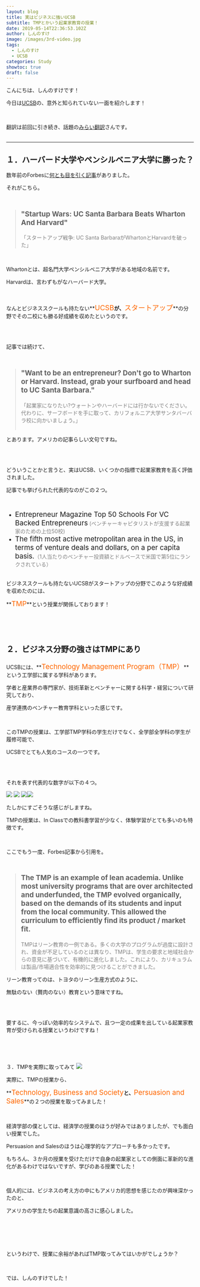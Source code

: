 ```yaml
---
layout: blog
title: 実はビジネスに強いUCSB
subtitle: TMPとかいう起業家教育の授業！
date: 2019-05-14T22:36:53.102Z
author: しんのすけ
image: /images/3rd-video.jpg
tags:
  - しんのすけ
  - UCSB
categories: Study
showtoc: true
draft: false
---
```

こんにちは、しんのすけです！

今日は[UCSB](https://www.ryugaku-real.com/university-of-california-santa-barbara/)の、意外と知られていない一面を紹介します！

<br>

翻訳は前回に引き続き、話題の[みらい翻訳](https://miraitranslate.com/trial/)さんです。
<br><br>

- - -

## １．ハーバード大学やペンシルベニア大学に勝った？

数年前のForbesに[何とも目を引く記事](https://www.forbes.com/sites/johngreathouse/2014/09/14/startup-wars-uc-santa-barbara-beats-wharton-and-harvard/#462c5430c064)がありました。

それがこちら。

<br>

> <span style="font-size: 14pt;">
>
> **"Startup Wars: UC Santa Barbara Beats Wharton And Harvard"**
>
> </span>
>
> <span style="color: #808080;">「スタートアップ戦争: UC Santa BarbaraがWhartonとHarvardを破った」</span><span style="color: #333333;"></span>

<br>

Whartonとは、超名門大学ペンシルベニア大学がある地域の名前です。

Harvardは、言わずもがなハーバード大学。

<br>

なんとビジネススクールも持たない**<span style="color: #ff6600; font-size: 14pt;">UCSB</span>**が、**<span style="color: #ff6600; font-size: 14pt;">スタートアップ</span>**の分野でその二校にも勝る好成績を収めたというのです。

<br><br>

記事では続けて、

<br>

> <span style="font-size: 14pt;">
>
> **"Want to be an entrepreneur? Don't go to Wharton or Harvard. Instead, grab your surfboard and head to UC Santa Barbara."**
>
> </span>
>
> <span style="color: #808080;">「起業家になりたい?ウォートンやハーバードには行かないでください。代わりに、サーフボードを手に取って、カリフォルニア大学サンタバーバラ校に向かいましょう。」</span>
> <br><br>

とあります。アメリカの記事らしい文句ですね。

<br><br>

どういうことかと言うと、実はUCSB、いくつかの指標で起業家教育を高く評価されました。

記事でも挙げられた代表的なのがこの２つ。

<br>

* <span style="font-size: 14pt;">Entrepreneur Magazine Top 50 Schools For VC Backed Entrepreneurs</span> <span style="color: #808080;">(ベンチャーキャピタリストが支援する起業家のための上位50校)</span> 
* <span style="font-size: 14pt;">The fifth most active metropolitan area in the US, in terms of venture deals and dollars, on a per capita basis.</span><span style="color: #808080;">（1人当たりのベンチャー投資額とドルベースで米国で第5位にランクされている）</span>
  <br><br>

ビジネススクールも持たないUCSBがスタートアップの分野でこのような好成績を収めたのには、

**<span style="color: #ff6600; font-size: 14pt;">TMP</span>**という授業が関係しております！

<br><br><br>

## ２．ビジネス分野の強さはTMPにあり



UCSBには、**<span style="color: #ff6600; font-size: 14pt;">Technology Management Program（TMP）</span>**という工学部に属する学科があります。

学者と産業界の専門家が、技術革新とベンチャーに関する科学・経営について研究しており、

産学連携のベンチャー教育学科といった感じです。

<br>

このTMPの授業は、工学部TMP学科の学生だけでなく、全学部全学科の学生が履修可能で、

UCSBでとても人気のコースの一つです。

<br><br>

それを表す代表的な数字が以下の４つ。

![](https://www.ryugaku-real.com/wp-content/uploads/2019/05/TMP-Graphic-1_0.jpg) ![](https://www.ryugaku-real.com/wp-content/uploads/2019/05/TMP-Graphic-2.jpg) ![](https://www.ryugaku-real.com/wp-content/uploads/2019/05/TMP-Graphic-4.jpg)![](https://www.ryugaku-real.com/wp-content/uploads/2019/05/TMP-Graphic-3.jpg)

たしかにすごそうな感じがしますね。

TMPの授業は、In Classでの教科書学習が少なく、体験学習がとても多いのも特徴です。

<br>

ここでもう一度、Forbes記事から引用を。

<br>

> <span style="font-size: 14pt;">
>
> **The TMP is an example of lean academia. Unlike most university programs that are over architected and underfunded, the TMP evolved organically, based on the demands of its students and input from the local community. This allowed the curriculum to efficiently find its product / market fit.**
>
>  </span>
>
> <span style="color: #808080;">TMPはリーン教育の一例である。多くの大学のプログラムが過度に設計され、資金が不足しているのとは異なり、TMPは、学生の要求と地域社会からの意見に基づいて、有機的に進化しました。これにより、カリキュラムは製品/市場適合性を効率的に見つけることができました。</span>
> <br>

リーン教育ってのは、トヨタのリーン生産方式のように、

無駄のない（贅肉のない）教育という意味ですね。

<br><br>

要するに、今っぽい効率的なシステムで、且つ一定の成果を出している起業家教育が受けられる授業というわけですね！

<br><br><br>

３．TMPを実際に取ってみて
![](https://www.ryugaku-real.com/wp-content/uploads/2019/05/https___cdn.evbuc_.com_images_50994325_25139909071_1_original.jpg)

実際に、TMPの授業から、

**<span style="color: #ff6600; font-size: 14pt;">Technology, Business and Society</span>**と、**<span style="color: #ff6600; font-size: 14pt;">Persuasion and Sales</span>**の２つの授業を取ってみました！

<br>

経済学部の僕としては、経済学の授業のほうが好みではありましたが、でも面白い授業でした。

Persuasion and Salesのほうは心理学的なアプローチも多かったです。

もちろん、３か月の授業を受けただけで自身の起業家としての側面に革新的な進化があるわけではないですが、学びのある授業でした！

<br>

個人的には、ビジネスの考え方の中にもアメリカ的思想を感じたのが興味深かったのと、

アメリカの学生たちの起業意識の高さに感心しました。

<br><br><br><br>

というわけで、授業に余裕があればTMP取ってみてはいかがでしょうか？

<br>

では、しんのすけでした！

